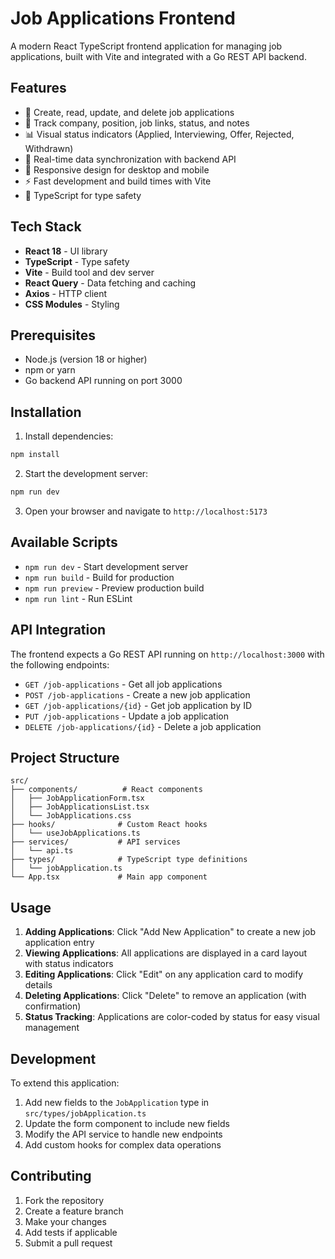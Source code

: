 # Job Applications Frontend

A modern React TypeScript frontend application for managing job applications, built with Vite and integrated with a Go REST API backend.

## Features

- 📝 Create, read, update, and delete job applications
- 🏢 Track company, position, job links, status, and notes
- 📊 Visual status indicators (Applied, Interviewing, Offer, Rejected, Withdrawn)
- 🔄 Real-time data synchronization with backend API
- 📱 Responsive design for desktop and mobile
- ⚡ Fast development and build times with Vite
- 🔧 TypeScript for type safety

## Tech Stack

- **React 18** - UI library
- **TypeScript** - Type safety
- **Vite** - Build tool and dev server
- **React Query** - Data fetching and caching
- **Axios** - HTTP client
- **CSS Modules** - Styling

## Prerequisites

- Node.js (version 18 or higher)
- npm or yarn
- Go backend API running on port 3000

## Installation

1. Install dependencies:
```bash
npm install
```

2. Start the development server:
```bash
npm run dev
```

3. Open your browser and navigate to `http://localhost:5173`

## Available Scripts

- `npm run dev` - Start development server
- `npm run build` - Build for production
- `npm run preview` - Preview production build
- `npm run lint` - Run ESLint

## API Integration

The frontend expects a Go REST API running on `http://localhost:3000` with the following endpoints:

- `GET /job-applications` - Get all job applications
- `POST /job-applications` - Create a new job application
- `GET /job-applications/{id}` - Get job application by ID
- `PUT /job-applications` - Update a job application
- `DELETE /job-applications/{id}` - Delete a job application

## Project Structure

```
src/
├── components/          # React components
│   ├── JobApplicationForm.tsx
│   ├── JobApplicationsList.tsx
│   └── JobApplications.css
├── hooks/              # Custom React hooks
│   └── useJobApplications.ts
├── services/           # API services
│   └── api.ts
├── types/              # TypeScript type definitions
│   └── jobApplication.ts
└── App.tsx             # Main app component
```

## Usage

1. **Adding Applications**: Click "Add New Application" to create a new job application entry
2. **Viewing Applications**: All applications are displayed in a card layout with status indicators
3. **Editing Applications**: Click "Edit" on any application card to modify details
4. **Deleting Applications**: Click "Delete" to remove an application (with confirmation)
5. **Status Tracking**: Applications are color-coded by status for easy visual management

## Development

To extend this application:

1. Add new fields to the `JobApplication` type in `src/types/jobApplication.ts`
2. Update the form component to include new fields
3. Modify the API service to handle new endpoints
4. Add custom hooks for complex data operations

## Contributing

1. Fork the repository
2. Create a feature branch
3. Make your changes
4. Add tests if applicable
5. Submit a pull request
